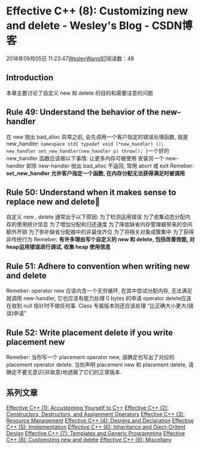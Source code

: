 
# Effective C++ (8): Customizing new and delete - Wesley's Blog - CSDN博客


2018年09月05日 11:23:47[WesleyWang97](https://me.csdn.net/yinanmo5569)阅读数：48


## Introduction
本章主要讨论了自定义 new 和 delete 的目的和需要注意的问题
## Rule 49: Understand the behavior of the new-handler
在 new 抛出 bad_alloc 异常之前, 会先调用一个客户指定的错误处理函数, 就是 new_handler:
`namespace std{
    typedef void (*new_handler) ();
    new_handler set_new_handler(new_handler p) throw();
}`一个好的 new_handler 函数应该做以下事情:
让更多内存可被使用
安装另一个 new-handler
卸除 new-handler
抛出 bad_alloc
不返回, 常用 abort 或 exit
Remeber:
**set_new_handler 允许客户指定一个函数, 在内存分配无法获得满足时被调用**
## Rule 50: Understand when it makes sense to replace new and delete
自定义 new , delete 通常出于以下原因:
为了检测运用错误
为了收集动态分配内存的使用统计信息
为了增加分配和归还速度
为了降低缺省内存管理器带来的空间额外开销
为了弥补缺省分配器中的非最佳齐位
为了将相关对象成簇集中
为了获得非传统行为
Remeber:
**有许多理由写个自定义的 new 和 delete, 包括改善效能, 对heap运用错误进行调试, 收集 heap 使用信息**
## Rule 51: Adhere to convention when writing new and delete
Remeber:
operator new 应该内含一个无穷循环, 在其中尝试分配内存, 无法满足就调用 new-handler, 它也应该有能力处理 0 bytes 的申请
operator delete应该在收到 null 指针时不做任何事. Class 专属版本则还应该处理 “比正确大小更大(错误)申请”
## Rule 52: Write placement delete if you write placement new
Remeber:
当你写一个 placement operator new, 请确定也写出了对应的 placement operator delete.
当你声明 placement new 和 placement delete, 请确定不要无意识(非故意)地遮蔽了它们的正常版本.
## 系列文章
[Effective C++ (1): Accustoming Yourself to C++](https://blog.csdn.net/yinanmo5569/article/details/82289290)
[Effective C++ (2): Constructors, Destructors, and Assignment Operators](https://blog.csdn.net/yinanmo5569/article/details/82290194)
[Effective C++ (3): Resource Management](https://blog.csdn.net/yinanmo5569/article/details/82317019)
[Effective C++ (4): Designs and Declaration](https://blog.csdn.net/yinanmo5569/article/details/82317034)
[Effective C++ (5): Implementation](https://blog.csdn.net/yinanmo5569/article/details/82346893)
[Effective C++ (6): Inheritance and Oject-Oritent Design](https://blog.csdn.net/yinanmo5569/article/details/82351493)
[Effective C++ (7): Templates and Generic Programming](https://blog.csdn.net/yinanmo5569/article/details/82420021)
[Effective C++ (8): Customizing new and delete](https://blog.csdn.net/yinanmo5569/article/details/82419808)
[Effective C++ (9): Miscellany](https://blog.csdn.net/yinanmo5569/article/details/82419858)

